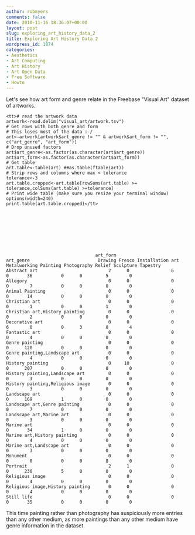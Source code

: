 ```yaml
---
author: robmyers
comments: false
date: 2010-11-16 18:36:07+00:00
layout: post
slug: exploring_art_history_data_2
title: Exploring Art History Data 2
wordpress_id: 1874
categories:
- Aesthetics
- Art Computing
- Art History
- Art Open Data
- Free Software
- Howto
---
```


Let's see how art form and genre relate in the Freebase "Visual Art" dataset of artworks.  
  


    
    <tt># read the artwork data
    artwork<-read.delim("visual_art/artwork.tsv")
    # Get rows with both genre and form
    # This loses most of the data :-/
    art<-artwork[artwork$art_genre != "" & artwork$art_form != "", c("art_genre", "art_form")]
    # Drop unused factors
    art$art_genre<-as.factor(as.character(art$art_genre))
    art$art_form<-as.factor(as.character(art$art_form))
    # Get table
    art.table<-table(art) ##as.table(ftable(art))
    # Strip rows and columns where max < tolerance
    tolerance<-3
    art.table.cropped<-art.table[rowSums(art.table) >= tolerance,colSums(art.table) >=tolerance]
    # Print wide table (make sure you resize your terminal window)
    options(width=240)
    print.table(art.table.cropped)</tt>


  





    
                                      art_form
    art_genre                          Drawing Fresco Installation art Metalworking Painting Photography Relief Sculpture Tapestry
    Abstract art                           2      0                6            0       36           0      0         5        0
    Allegory                               0      0                0            0        7           0      0         0        0
    Animal Painting                        0      0                0            0       14           0      0         0        0
    Christian art                          0      0                0            0        1           0      0         1        0
    Christian art,History painting         0      0                0            0        2           0      0         0        0
    Decorative art                         0      0                0            6        0           0      3         0        4
    Fantastic art                          0      0                0            0        4           0      0         0        0
    Genre painting                         0      0                0            0      120           0      0         0        0
    Genre painting,Landscape art           0      0                0            0        4           0      0         0        0
    History painting                       0     10                0            0      207           0      0         0        0
    History painting,Landscape art         0      0                0            0        3           0      0         0        0
    History painting,Religious image       0      0                0            0        3           0      0         0        0
    Landscape art                          0      0                0            0      169           1      0         0        0
    Landscape art,Genre painting           0      0                0            0        7           0      0         0        0
    Landscape art,Marine art               0      0                0            0        3           0      0         0        0
    Marine art                             0      0                0            0       34           1      0         0        0
    Marine art,History painting            0      0                0            0        4           0      0         0        0
    Marine art,Landscape art               0      0                0            0        3           0      0         0        0
    Monument                               0      0                0            0        0           0      0         8        0
    Portrait                               2      1                0            0      230           5      0         0        0
    Religious image                        0      0                0            0        4           0      0         0        0
    Religious image,History painting       0      0                0            0        4           0      0         0        0
    Still life                             0      0                0            0       35           0      0         0        0
    





  
This time painting rather than photography has suspiciously more entries than any other medium, as more paintings than any other medium have genre information in the dataset.

